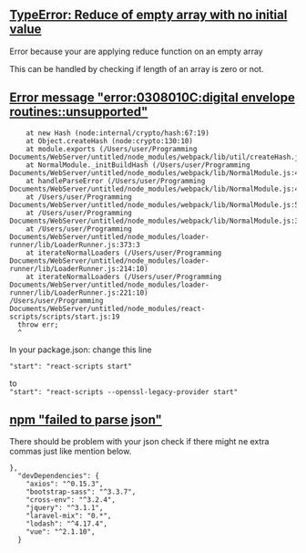 ## <ins>TypeError: Reduce of empty array with no initial value</ins>

Error because your are applying reduce function on an empty array

This can be handled by checking if length of an array is zero or not.


##  <ins>Error message "error:0308010C:digital envelope routines::unsupported"</ins>

```Error: error:0308010C:digital envelope routines::unsupported
    at new Hash (node:internal/crypto/hash:67:19)
    at Object.createHash (node:crypto:130:10)
    at module.exports (/Users/user/Programming Documents/WebServer/untitled/node_modules/webpack/lib/util/createHash.js:135:53)
    at NormalModule._initBuildHash (/Users/user/Programming Documents/WebServer/untitled/node_modules/webpack/lib/NormalModule.js:417:16)
    at handleParseError (/Users/user/Programming Documents/WebServer/untitled/node_modules/webpack/lib/NormalModule.js:471:10)
    at /Users/user/Programming Documents/WebServer/untitled/node_modules/webpack/lib/NormalModule.js:503:5
    at /Users/user/Programming Documents/WebServer/untitled/node_modules/webpack/lib/NormalModule.js:358:12
    at /Users/user/Programming Documents/WebServer/untitled/node_modules/loader-runner/lib/LoaderRunner.js:373:3
    at iterateNormalLoaders (/Users/user/Programming Documents/WebServer/untitled/node_modules/loader-runner/lib/LoaderRunner.js:214:10)
    at iterateNormalLoaders (/Users/user/Programming Documents/WebServer/untitled/node_modules/loader-runner/lib/LoaderRunner.js:221:10)
/Users/user/Programming Documents/WebServer/untitled/node_modules/react-scripts/scripts/start.js:19
  throw err;
  ^
```

In your package.json: change this line

```"start": "react-scripts start"```

to
<br>
```"start": "react-scripts --openssl-legacy-provider start"```



## <ins>npm "failed to parse json"</ins>

There should be problem with your json check if there might ne extra commas just like mention below.

```
},
  "devDependencies": {
    "axios": "^0.15.3",
    "bootstrap-sass": "^3.3.7",
    "cross-env": "^3.2.4",
    "jquery": "^3.1.1",
    "laravel-mix": "0.*",
    "lodash": "^4.17.4",
    "vue": "^2.1.10",
  }
```